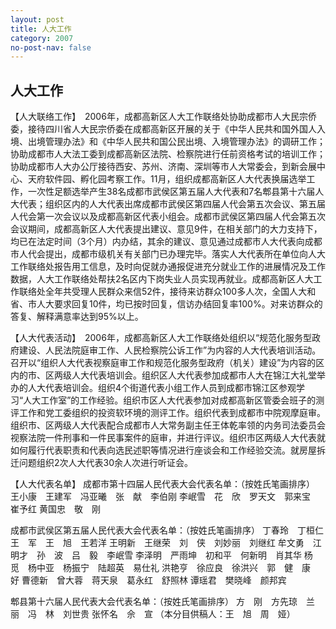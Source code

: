 ```yaml
---
layout: post
title: 人大工作
category: 2007
no-post-nav: false
---
```


## 人大工作

【人大联络工作】　2006年，成都高新区人大工作联络处协助成都市人大民宗侨委，接待四川省人大民宗侨委在成都高新区开展的关于《中华人民共和国外国人入境、出境管理办法》和《中华人民共和国公民出境、入境管理办法》的调研工作；协助成都市人大法工委到成都高新区法院、检察院进行任前资格考试的培训工作；协助成都市人大办公厅接待西安、苏州、济南、深圳等市人大常委会，到新会展中心、天府软件园、孵化园考察工作。11月，组织成都高新区人大代表换届选举工作，一次性足额选举产生38名成都市武侯区第五届人大代表和7名郫县第十六届人大代表；组织区内的人大代表出席成都市武侯区第四届人代会第五次会议、第五届人代会第一次会议以及成都高新区代表小组会。成都市武侯区第四届人代会第五次会议期间，成都高新区人大代表提出建议、意见9件，在相关部门的大力支持下，均已在法定时间（3个月）内办结，其余的建议、意见通过成都市人大代表向成都市人代会提出，成都市级机关有关部门已办理完毕。落实人大代表所在单位向人大工作联络处报告用工信息，及时向促就办通报促进充分就业工作的进展情况及工作数据，人大工作联络处帮扶2名区内下岗失业人员实现再就业。成都高新区人大工作联络处全年共受理人民群众来信52件，接待来访群众100多人次，全国人大和省、市人大要求回复10件，均已按时回复，信访办结回复率100%。对来访群众的答复、解释满意率达到95%以上。

【人大代表活动】　2006年，成都高新区人大工作联络处组织以“规范化服务型政府建设、人民法院庭审工作、人民检察院公诉工作”为内容的人大代表培训活动。召开以“组织人大代表视察庭审工作和规范化服务型政府（机关）建设”为内容的区内的市、区两级人大代表培训会。组织区人大代表参加成都市人大在锦江大礼堂举办的人大代表培训会。组织4个街道代表小组工作人员到成都市锦江区参观学习“人大工作室”的工作经验。组织市区人大代表参加对成都高新区管委会班子的测评工作和党工委组织的投资软环境的测评工作。组织代表到成都市中院观摩庭审。组织市、区两级人大代表配合成都市人大常务副主任王体乾率领的内务司法委员会视察法院一件刑事和一件民事案件的庭审，并进行评议。组织市区两级人大代表就如何履行代表职责和代表向选民述职等情况进行座谈会和工作经验交流。就房屋拆迁问题组织2次人大代表30余人次进行听证会。

【人大代表名单】
成都市第十四届人民代表大会代表名单：（按姓氏笔画排序）
王小康　王建军　冯亚曦　张　献　李伯刚
李岷雪　花　欣　罗天文　郭来宝　崔予红
黄国忠　敬　刚

成都市武侯区第五届人民代表大会代表名单：（按姓氏笔画排序）
丁春玲　丁桓仁　王　军　王　旭　王若洋
王明新　王继荣　刘　侠　刘妙丽　刘继红
牟文勇　江明才　孙　波　吕　毅　李岷雪
李泽明　严雨坤　初和平　何新明　肖其华
杨　觅　杨中亚　杨振宁　陆超英　易仕礼
洪艳亨　徐应良　徐洪兴　郭　健　康　好
曹德新　曾大蓉　蒋天泉　葛永红　舒照林
谭瑶君　樊晓峰　颜邦宾

郫县第十六届人民代表大会代表名单：（按姓氏笔画排序）
方　刚　方先琼　兰　丽　冯　林　刘世贵
张怀名　佘　宣
（本分目供稿人：王　旭　周　娅）
